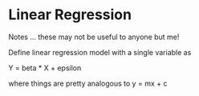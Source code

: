 Linear Regression
=================

Notes ... these may not be useful to anyone but me!

Define linear regression model with a single variable as

Y = beta * X + epsilon

where things are pretty analogous to y = mx + c
